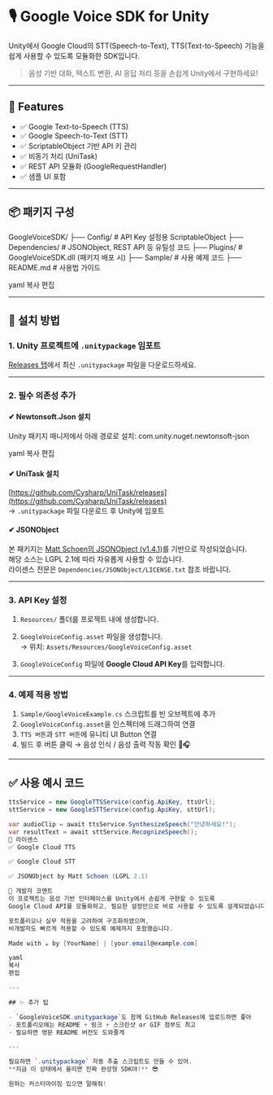 # 🎙 Google Voice SDK for Unity

Unity에서 Google Cloud의 STT(Speech-to-Text), TTS(Text-to-Speech) 기능을 쉽게 사용할 수 있도록 모듈화한 SDK입니다.

> 음성 기반 대화, 텍스트 변환, AI 응답 처리 등을 손쉽게 Unity에서 구현하세요!

---

## 🚀 Features

- ✅ Google Text-to-Speech (TTS)
- ✅ Google Speech-to-Text (STT)
- ✅ ScriptableObject 기반 API 키 관리
- ✅ 비동기 처리 (UniTask)
- ✅ REST API 모듈화 (GoogleRequestHandler)
- ✅ 샘플 UI 포함

---

## 📦 패키지 구성

GoogleVoiceSDK/ ├── Config/ # API Key 설정용 ScriptableObject ├── Dependencies/ # JSONObject, REST API 등 유틸성 코드 ├── Plugins/ # GoogleVoiceSDK.dll (패키지 배포 시) ├── Sample/ # 사용 예제 코드 ├── README.md # 사용법 가이드

yaml
복사
편집

---

## 🔧 설치 방법

### 1. Unity 프로젝트에 `.unitypackage` 임포트  
[Releases 탭](../../releases)에서 최신 `.unitypackage` 파일을 다운로드하세요.

---

### 2. 필수 의존성 추가

#### ✔ Newtonsoft.Json 설치
Unity 패키지 매니저에서 아래 경로로 설치:
com.unity.nuget.newtonsoft-json

yaml
복사
편집

#### ✔ UniTask 설치  
[https://github.com/Cysharp/UniTask/releases](https://github.com/Cysharp/UniTask/releases)  
→ `.unitypackage` 파일 다운로드 후 Unity에 임포트

#### ✔ JSONObject  
본 패키지는 [Matt Schoen의 JSONObject (v1.4.1)](http://www.opensource.org/licenses/lgpl-2.1.php)를 기반으로 작성되었습니다.  
해당 소스는 LGPL 2.1에 따라 자유롭게 사용할 수 있습니다.  
라이센스 전문은 `Dependencies/JSONObject/LICENSE.txt` 참조 바랍니다.

---

### 3. API Key 설정

1. `Resources/` 폴더를 프로젝트 내에 생성합니다.
2. `GoogleVoiceConfig.asset` 파일을 생성합니다.  
   → 위치: `Assets/Resources/GoogleVoiceConfig.asset`

3. `GoogleVoiceConfig` 파일에 **Google Cloud API Key**를 입력합니다.

---

### 4. 예제 적용 방법

1. `Sample/GoogleVoiceExample.cs` 스크립트를 빈 오브젝트에 추가
2. `GoogleVoiceConfig.asset`을 인스펙터에 드래그하여 연결
3. `TTS 버튼`과 `STT 버튼`에 유니티 UI Button 연결
4. 빌드 후 버튼 클릭 → 음성 인식 / 음성 출력 작동 확인 🎤🎧

---

## ✅ 사용 예시 코드

```csharp
ttsService = new GoogleTTSService(config.ApiKey, ttsUrl);
sttService = new GoogleSTTService(config.ApiKey, sttUrl);

var audioClip = await ttsService.SynthesizeSpeech("안녕하세요!");
var resultText = await sttService.RecognizeSpeech();
📄 라이센스
✅ Google Cloud TTS

✅ Google Cloud STT

✅ JSONObject by Matt Schoen (LGPL 2.1)

🙌 개발자 코멘트
이 프로젝트는 음성 기반 인터페이스를 Unity에서 손쉽게 구현할 수 있도록
Google Cloud API를 모듈화하고, 필요한 설정만으로 바로 사용할 수 있도록 설계되었습니다.

포트폴리오나 실무 적용을 고려하여 구조화하였으며,
비개발자도 빠르게 적용할 수 있도록 예제까지 포함했습니다.

Made with ☕ by [YourName] | [your.email@example.com]

yaml
복사
편집

---

## ✨ 추가 팁

- `GoogleVoiceSDK.unitypackage`도 함께 GitHub Releases에 업로드하면 좋아
- 포트폴리오에는 README + 링크 + 스크린샷 or GIF 첨부도 최고
- 필요하면 영문 README 버전도 도와줄게

---

필요하면 `.unitypackage` 자동 추출 스크립트도 만들 수 있어.  
**지금 이 상태에서 올리면 진짜 완성형 SDK야!** 😎

원하는 커스터마이징 있으면 말해줘!
